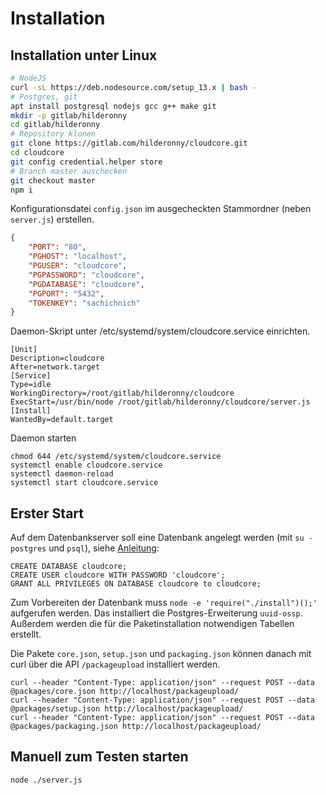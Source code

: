 # Installation

## Installation unter Linux

```sh
# NodeJS
curl -sL https://deb.nodesource.com/setup_13.x | bash -
# Postgres, git
apt install postgresql nodejs gcc g++ make git
mkdir -p gitlab/hilderonny
cd gitlab/hilderonny
# Repository klonen
git clone https://gitlab.com/hilderonny/cloudcore.git
cd cloudcore
git config credential.helper store
# Branch master auschecken
git checkout master
npm i
```

Konfigurationsdatei `config.json` im ausgecheckten Stammordner (neben `server.js`) erstellen.

```json
{
    "PORT": "80",
    "PGHOST": "localhost",
    "PGUSER": "cloudcore",
    "PGPASSWORD": "cloudcore",
    "PGDATABASE": "cloudcore",
    "PGPORT": "5432",
    "TOKENKEY": "sachichnich"
}
```

Daemon-Skript unter /etc/systemd/system/cloudcore.service einrichten.

```
[Unit]
Description=cloudcore
After=network.target
[Service]
Type=idle
WorkingDirectory=/root/gitlab/hilderonny/cloudcore
ExecStart=/usr/bin/node /root/gitlab/hilderonny/cloudcore/server.js
[Install]
WantedBy=default.target
```

Daemon starten

```
chmod 644 /etc/systemd/system/cloudcore.service
systemctl enable cloudcore.service
systemctl daemon-reload
systemctl start cloudcore.service
```

## Erster Start

Auf dem Datenbankserver soll eine Datenbank angelegt werden (mit `su - postgres` und `psql`), siehe [Anleitung](https://medium.com/@mohammedhammoud/postgresql-create-user-create-database-grant-privileges-access-aabb2507c0aa):

```
CREATE DATABASE cloudcore;
CREATE USER cloudcore WITH PASSWORD 'cloudcore';
GRANT ALL PRIVILEGES ON DATABASE cloudcore to cloudcore;
```

Zum Vorbereiten der Datenbank muss `node -e 'require("./install")();'` aufgerufen werden. Das installiert die Postgres-Erweiterung `uuid-ossp`. Außerdem werden die für die Paketinstallation notwendigen Tabellen erstellt.

Die Pakete `core.json`, `setup.json` und `packaging.json` können danach mit curl über die API `/packageupload` installiert werden.

```
curl --header "Content-Type: application/json" --request POST --data @packages/core.json http://localhost/packageupload/
curl --header "Content-Type: application/json" --request POST --data @packages/setup.json http://localhost/packageupload/
curl --header "Content-Type: application/json" --request POST --data @packages/packaging.json http://localhost/packageupload/
```

## Manuell zum Testen starten

```sh
node ./server.js
```


